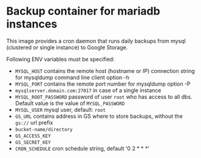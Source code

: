 # Backup container for mariadb instances

This image provides a cron daemon that runs daily backups from mysql (clustered or single instance) to Google Storage.

Following ENV variables must be specified:
 - `MYSQL_HOST` contains the remote host (hostname or IP) connection string for mysqldump command line client option -h
 - `MYSQL_PORT` contains the remote port number for mysqldump option -P
  - `mysqlserver.domain.com:27017` in case of a single instance
 - `MYSQL_ROOT_PASSWORD` password of user `root` who has access to all dbs. Default value is the value of `MYSQL_PASSWORD`
 - `MYSQL_USER` mysql user, default: `root`
 - `GS_URL` contains address in GS where to store backups, without the `gs://` url prefix
  - `bucket-name/directory`
 - `GS_ACCESS_KEY`
 - `GS_SECRET_KEY`
 - `CRON_SCHEDULE` cron schedule string, default '0 2 * * *'

